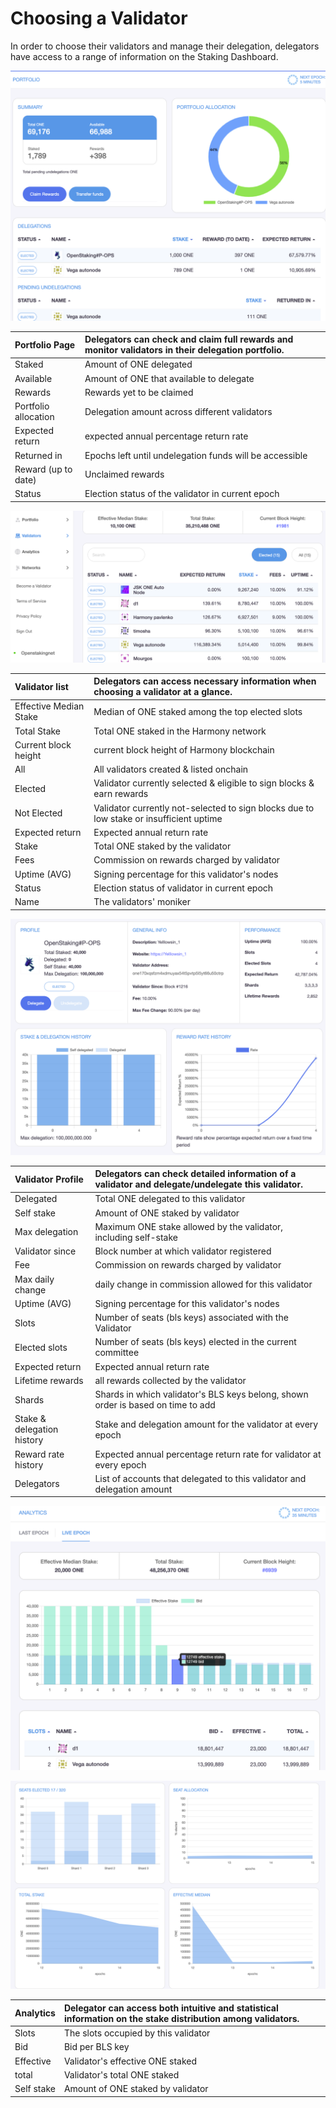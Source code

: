 # Choosing a Validator

In order to choose their validators and manage their delegation, delegators have access to a range of information on the Staking Dashboard.

![Screen zoomed for demonstration purpose.](../../.gitbook/assets/image%20%28155%29.png)

| **Portfolio Page** | Delegators can check and claim full rewards  and monitor validators in their delegation portfolio.  |
| :--- | :--- |
| Staked | Amount of ONE delegated |
| Available | Amount of ONE that available to delegate |
| Rewards | Rewards yet to be claimed |
| Portfolio allocation | Delegation amount across different validators |
| Expected return | expected annual percentage return rate |
| Returned in | Epochs left until undelegation funds will be accessible |
| Reward \(up to date\)  | Unclaimed rewards |
| Status  | Election status of the validator in current epoch |



![Screen shot is zoomed for demonstration purpose.](../../.gitbook/assets/image%20%2874%29.png)

| **Validator list** | Delegators can access necessary information when choosing a validator at a glance. |
| :--- | :--- |
| Effective Median Stake | Median of ONE staked among the top elected slots |
| Total Stake | Total ONE staked in the Harmony network  |
| Current block height | current block height of Harmony blockchain |
| All | All validators created & listed onchain |
| Elected | Validator currently selected & eligible to sign blocks & earn rewards |
| Not Elected | Validator currently not-selected to sign blocks due to low stake or insufficient uptime |
| Expected return | Expected annual return rate |
| Stake | Total ONE staked by the validator |
| Fees | Commission on rewards charged by validator  |
| Uptime \(AVG\) | Signing percentage for this validator's nodes  |
| Status | Election status of validator in current epoch  |
| Name | The validators' moniker |



![Screen zoomed for demonstration purpose.](../../.gitbook/assets/image%20%28165%29.png)

| **Validator Profile** | Delegators can check detailed information of a validator and delegate/undelegate this validator. |
| :--- | :--- |
| Delegated | Total ONE delegated to this validator |
| Self stake | Amount of ONE staked by validator |
| Max delegation | Maximum ONE stake allowed by the validator, including self-stake |
| Validator since | Block number at which validator registered |
| Fee | Commission on rewards charged by validator |
| Max daily change | daily change in commission allowed for this validator |
| Uptime \(AVG\) | Signing percentage for this validator's nodes |
| Slots | Number of seats \(bls keys\) associated with the Validator |
| Elected slots | Number of seats \(bls keys\) elected in the current committee |
| Expected return | Expected annual return rate |
| Lifetime rewards | all rewards collected by the validator |
| Shards | Shards in which validator's BLS keys belong, shown order is based on time to add |
| Stake & delegation history | Stake and delegation amount for the validator at every epoch |
| Reward rate history | Expected annual percentage return rate for validator at every epoch |
| Delegators | List of accounts that delegated to this validator and delegation amount |



![](../../.gitbook/assets/image%20%28180%29.png)

![](../../.gitbook/assets/image%20%28169%29.png)

| **Analytics** | Delegator can access both intuitive and statistical information on the stake distribution among validators. |
| :--- | :--- |
| Slots | The slots occupied by this validator |
| Bid | Bid per BLS key |
| Effective | Validator's effective ONE staked |
| total | Validator's total ONE staked |
| Self stake | Amount of ONE staked by validator |

